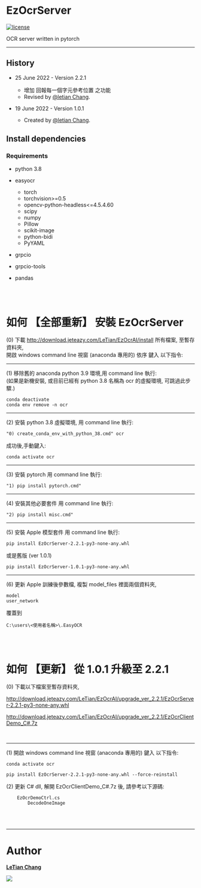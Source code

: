 # EzOcrServer
[![license](https://img.shields.io/badge/License-Apache%202.0-blue.svg)](https://en.wikipedia.org/wiki/Apache_License) 

OCR server written in pytorch

------------------------------------------------------------------

## History
- 25 June 2022 - Version 2.2.1
    - 增加 回報每一個字元參考位置 之功能
    - Revised by [@letian Chang](https://lloydztw.github.io/mysite/).

- 19 June 2022 - Version 1.0.1
    - Created by [@letian Chang](https://lloydztw.github.io/mysite/).

## Install dependencies
### Requirements
- python 3.8
- easyocr
    - torch
    - torchvision>=0.5
    - opencv-python-headless<=4.5.4.60
    - scipy
    - numpy
    - Pillow
    - scikit-image
    - python-bidi
    - PyYAML

- grpcio
- grpcio-tools
- pandas

<br/><br/>

# 如何 【全部重新】 安裝 EzOcrServer
(0) 下載 http://download.jeteazy.com/LeTian/EzOcrAI/install 所有檔案, 至暫存資料夾, <br/>
開啟 windows command line 視窗 (anaconda 專用的) 
依序 鍵入 以下指令:

------------------------------------------------------------------
(1) 移除舊的 anaconda python 3.9 環境,用 command line 執行: <br/>
    (如果是新機安裝, 或目前已經有 python 3.8 名稱為 ocr 的虛擬環境, 可跳過此步驟.)
```
conda deactivate
conda env remove -n ocr
```
------------------------------------------------------------------
(2) 安裝 python 3.8 虛擬環境, 
    用 command line 執行:
```
"0) create_conda_env_with_python_38.cmd" ocr
```
成功後,手動鍵入:
```    
conda activate ocr
```
------------------------------------------------------------------
(3) 安裝 pytorch
    用 command line 執行:
```
"1) pip install pytorch.cmd"
```
------------------------------------------------------------------
(4) 安裝其他必要套件
    用 command line 執行:
```
"2) pip install misc.cmd"
```
------------------------------------------------------------------
(5) 安裝 Apple 模型套件
    用 command line 執行:
```
pip install EzOcrServer-2.2.1-py3-none-any.whl
```
或是舊版 (ver 1.0.1)
```
pip install EzOcrServer-1.0.1-py3-none-any.whl
```
------------------------------------------------------------------
(6) 更新 Apple 訓練後參數檔,
    複製 model_files 裡面兩個資料夾, 

    model
    user_network

覆蓋到 
    
    C:\users\<使用者名稱>\.EasyOCR

<br/><br/>
# 如何 【更新】 從 1.0.1 升級至 2.2.1
(0) 下載以下檔案至暫存資料夾, <br/>

http://download.jeteazy.com/LeTian/EzOcrAI/upgrade_ver_2.2.1/EzOcrServer-2.2.1-py3-none-any.whl

http://download.jeteazy.com/LeTian/EzOcrAI/upgrade_ver_2.2.1/EzOcrClientDemo_C#.7z

<br/>

------------------------------------------------------------------
(1) 開啟 windows command line 視窗 (anaconda 專用的) 
    鍵入 以下指令:
```
conda activate ocr

pip install EzOcrServer-2.2.1-py3-none-any.whl --force-reinstall
```

(2) 更新 C# dll,
    解開 EzOcrClientDemo_C#.7z 後, 
    請參考以下源碼:

        EzOcrDemoCtrl.cs 
	        DecodeOneImage

<br/><br/>

------------------------------------------------------------------
# Author
**[LeTian Chang](mailto:lloydz.tw@gmail.com)**
<br/>

![](https://scontent.fkhh1-2.fna.fbcdn.net/v/t1.6435-9/94496580_3289259774417998_6021738680945737728_n.jpg?_nc_cat=108&ccb=1-7&_nc_sid=174925&_nc_ohc=58aiZPHed7gAX_6vKw5&_nc_ht=scontent.fkhh1-2.fna&oh=00_AT8By9vZ7G_MIRGxsr_sPpJdVepuxVMk8szf0ts3L1U7Ig&oe=62FD3DAD)    
